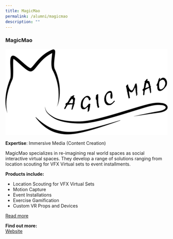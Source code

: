 ```yaml
---
title: MagicMao
permalink: /alumni/magicmao
description: ""
---
```

### MagicMao
![Alt text for image on Isomer site](/images/alumni/magicmao.png)

**Expertise**: 
Immersive Media (Content Creation)

MagicMao specializes in re-imagining real world spaces as social interactive virtual spaces. They develop a range of solutions ranging from location scouting for VFX Virtual sets to event installments. 

**Products include:** 
* Location Scouting for VFX Virtual Sets
* Motion Capture
* Event Installations
* Exercise Gamification
* Custom VR Props and Devices

[Read more](https://www.magicmao.com/our-services)

**Find out more:** \
[Website](https://www.magicmao.com/)